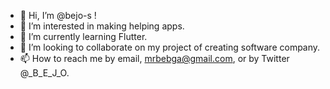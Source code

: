 - 👋 Hi, I’m @bejo-s !
- 👀 I’m interested in making helping apps.
- 🌱 I’m currently learning Flutter.
- 💞️ I’m looking to collaborate on my project of creating software company.
- 📫 How to reach me by email, mrbebga@gmail.com, or by Twitter @_B_E_J_O.

<!---
beejoos/beejoos is a ✨ special ✨ repository because its `README.md` (this file) appears on your GitHub profile.
You can click the Preview link to take a look at your changes.
--->
